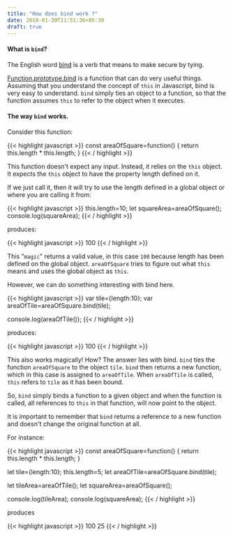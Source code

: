 ```yaml
---
title: "How does bind work ?"
date: 2018-01-30T11:51:36+05:30
draft: true
---
```



#### What is `bind`?

The English word [bind](https://www.merriam-webster.com/dictionary/bind) is a verb that means to make secure by tying.

[Function.prototype.bind](https://developer.mozilla.org/en-US/docs/Web/JavaScript/Reference/Global_objects/Function/bind) is a function that can do very useful things. Assuming that you understand the concept of `this` in Javascript, bind is very easy to understand. `bind` simply ties an object to a function, so that the function assumes `this` to refer to the object when it executes.

#### The way `bind` works.

Consider this function:

{{< highlight javascript >}}
const areaOfSquare=function() {
  return this.length * this.length;
}
{{< / highlight >}}

This function doesn't expect any input. Instead, it relies on the `this` object. It expects the `this` object to have the property length defined on it.

If we just call it, then it will try to use the length defined in a global object or where you are calling it from:

{{< highlight javascript >}}
this.length=10;
let squareArea=areaOfSquare();
console.log(squareArea);
{{< / highlight >}}

produces:

{{< highlight javascript >}}
100
{{< / highlight >}}

This "`magic`" returns a valid value, in this case `100` because length has been defined on the global object. `areaOfSquare` tries to figure out what `this` means and uses the global object as `this`.

However, we can do something interesting with bind here.

{{< highlight javascript >}}
var tile={length:10};
var areaOfTile=areaOfSquare.bind(tile);

console.log(areaOfTile());
{{< / highlight >}}

produces:

{{< highlight javascript >}}
100
{{< / highlight >}}

This also works magically! How? The answer lies with bind. `bind` ties the function `areaOfSquare` to the object `tile`. `bind` then returns a new function, which in this case is assigned to `areaOfTile`. When `areaOfTile` is called, `this` refers to `tile` as it has been bound.

So, `bind` simply binds a function to a given object and when the function is called, all references to `this` in that function, will now point to the object.


It is important to remember that `bind` returns a reference to a new function and doesn't change the original function at all.

For instance:

{{< highlight javascript >}}
const areaOfSquare=function() {
  return this.length * this.length;
}

let tile={length:10};
this.length=5;
let areaOfTile=areaOfSquare.bind(tile);

let tileArea=areaOfTile();
let squareArea=areaOfSquare();

console.log(tileArea);
console.log(squareArea);
{{< / highlight >}}

produces

{{< highlight javascript >}}
100
25
{{< / highlight >}}
